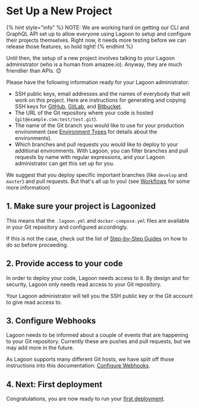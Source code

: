# Set Up a New Project

{% hint style="info" %}
NOTE: We are working hard on getting our CLI and GraphQL API set up to allow everyone using Lagoon to setup and configure their projects themselves. Right now, it needs more testing before we can release those features, so hold tight!
{% endhint %}

Until then, the setup of a new project involves talking to your Lagoon administrator \(who is a human from amazee.io\). Anyway, they are much friendlier than APIs. 😊 

Please have the following information ready for your Lagoon administrator:

* SSH public keys, email addresses and the names of everybody that will work on this project. Here are instructions for generating and copying SSH keys for [GitHub](https://help.github.com/en/github/authenticating-to-github/connecting-to-github-with-ssh), [GitLab](https://docs.gitlab.com/ee/ssh/), and [Bitbucket](https://confluence.atlassian.com/bitbucket/set-up-an-ssh-key-728138079.html).
* The URL of the Git repository where your code is hosted \(`git@example.com:test/test.git`\).
* The name of the Git branch you would like to use for your production environment \(see [Environment Types](../using-lagoon-advanced/environment-types.md) for details about the environments\).
* Which branches and pull requests you would like to deploy to your additional environments. With Lagoon, you can filter branches and pull requests by name with regular expressions, and your Lagoon administrator can get this set up for you.

We suggest that you deploy specific important branches \(like `develop` and `master`\) and pull requests. But that's all up to you! \(see [Workflows](../using-lagoon-advanced/workflows.md) for some more information\)

## 1. Make sure your project is Lagoonized

This means that the `.lagoon.yml` and `docker-compose.yml` files are available in your Git repository and configured accordingly.

If this is not the case, check out the list of [Step-by-Step Guides](index.md) on how to do so before proceeding.

## 2. Provide access to your code

In order to deploy your code, Lagoon needs access to it. By design and for security, Lagoon only needs read access to your Git repository.

Your Lagoon administrator will tell you the SSH public key or the Git account to give read access to.

## 3. Configure Webhooks

Lagoon needs to be informed about a couple of events that are happening to your Git repository. Currently these are pushes and pull requests, but we may add more in the future.

As Lagoon supports many different Git hosts, we have split off those instructions into this documentation: [Configure Webhooks](https://github.com/AlannaBurke/lagoon/tree/6c60efce4fc48ebd7d5858cedaafb6ed86b704ee/docs/using-lagoon-the-basics/configure_webhooks.md).

## 4. Next: First deployment

Congratulations, you are now ready to run your [first deployment](https://github.com/AlannaBurke/lagoon/tree/6c60efce4fc48ebd7d5858cedaafb6ed86b704ee/docs/using-lagoon-the-basics/first_deployment.md).


